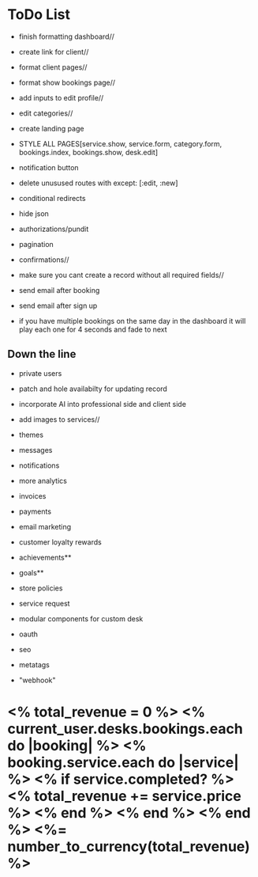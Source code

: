 # ToDo List
- finish formatting dashboard//
- create link for client//
- format client pages//
- format show bookings page//
- add inputs to edit profile//
- edit categories//
- create landing page
- STYLE ALL PAGES[service.show, service.form, category.form, bookings.index, bookings.show, desk.edit]
- notification button
- delete unusused routes with except: [:edit, :new]
- conditional redirects 
- hide json


- authorizations/pundit
- pagination
- confirmations//
- make sure you cant create a record without all required fields//


- send email after booking
- send email after sign up
- if you have multiple bookings on the same day in the dashboard it will play each one for 4 seconds and fade to next

## Down the line
- private users
- patch and hole availabilty for updating record
- incorporate AI into professional side and client side
- add images to services//
- themes
- messages
- notifications
- more analytics
- invoices
- payments
- email marketing
- customer loyalty rewards
- achievements**
- goals**
- store policies
- service request
- modular components for custom desk

- oauth
- seo
- metatags
- "webhook"


<h1>
  <% total_revenue = 0 %>
    <% current_user.desks.bookings.each do |booking| %>
      <% booking.service.each do |service| %>
        <% if service.completed? %>
          <% total_revenue += service.price %>
        <% end %>
      <% end %>
    <% end %>
  <%= number_to_currency(total_revenue) %> 
</h1>
